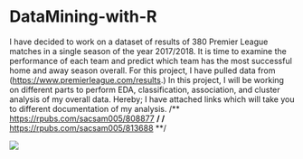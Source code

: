 # DataMining-with-R
I have decided to work on a dataset of results of 380 Premier League matches in a single season of the year 2017/2018. It is time to examine the performance of each team and predict which team has the most successful home and away season overall. For this project, I have pulled data from (https://www.premierleague.com/results.)
In this project, I will be working on different parts to perform EDA, classification, association, and cluster analysis of my overall data. Hereby; I have attached links which will take you to different documentation of my analysis.
/** https://rpubs.com/sacsam005/808877 **/
/** https://rpubs.com/sacsam005/813688 **/

<img src="https://images.ctfassets.net/fi0zmnwlsnja/2YEzbuY8jCMVRamXJKz25/2b6319378bc8ac0d4d368d4ec5393818/dashboard-design-dashboard-og.png">
